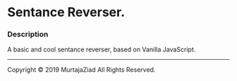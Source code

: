 Sentance Reverser.
=================

### Description

A basic and cool sentance reverser, based on Vanilla JavaScript.

---

Copyright © 2019 MurtajaZiad All Rights Reserved.
